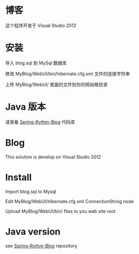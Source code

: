 ﻿博客
====

这个程序开发于 Visual Studio 2012


安装
====

导入 blog.sql 到 MySql 数据库

修改 MyBlog/WebUI/bin/hibernate.cfg.xml 文件的连接字符串

上传 MyBlog/WebUI/ 里面的文件到你的网站根目录

Java 版本
====
请查看 <a href="https://github.com/ss22219/Spring-Rythm-Blog">Spring-Rythm-Blog</a> 代码库


Blog
====

This solution is develop on Visual Studio 2012


Install
====

Import blog.sql to Mysql

Edit MyBlog/WebUI/hibernate.cfg.xml ConnectionString node

Upload MyBlog/WebUI/bin/ flies to you web site root


Java version
====
see <a href="https://github.com/ss22219/Spring-Rythm-Blog">Spring-Rythm-Blog</a> repository

